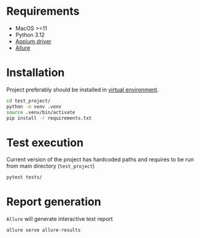 # Requirements
* MacOS >=11
* Python 3.12
* [Appium driver](https://github.com/appium/appium-mac2-driver)
* [Allure](https://allurereport.org/docs/gettingstarted-installation/)

# Installation
Project preferably should be installed in [virtual environment](https://docs.python.org/3/library/venv.html).

```bash
cd test_project/
python -m venv .venv
source .venv/bin/activate
pip install -r requirements.txt
```

# Test execution
Current version of the project has hardcoded paths and requires to be run from main directory (`test_project`)

```bash
pytest tests/
```

# Report generation
`Allure` will generate interactive test report

```bash
allure serve allure-results
```